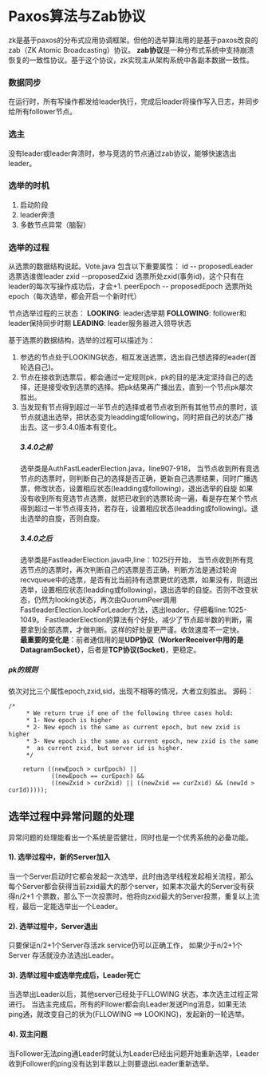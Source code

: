 # Paxos算法与Zab协议
zk是基于paxos的分布式应用协调框架。但他的选举算法用的是基于paxos改良的zab（ZK Atomic Broadcasting）协议。
**zab协议**是一种分布式系统中支持崩溃恢复的一致性协议。基于这个协议，zk实现主从架构系统中各副本数据一致性。
### 数据同步
在运行时，所有写操作都发给leader执行，完成后leader将操作写入日志，并同步给所有follower节点。
###  选主
没有leader或leader奔溃时，参与竞选的节点通过zab协议，能够快速选出leader。

### 选举的时机
1. 启动阶段
2. leader奔溃
3. 多数节点异常（脑裂）

### 选举的过程
从选票的数据结构说起。Vote.java 包含以下重要属性：
		id -- proposedLeader 选票选谁做leader
		zxid --proposedZxid	 选票所处zxid(事务id)，这个只有在leader的每次写操作成功后，才会+1.
		peerEpoch -- proposedEpoch 选票所处epoch（每次选举，都会开启一个新时代）
	
节点选举过程的三状态：
**LOOKING**: leader选举期
**FOLLOWING**: follower和leader保持同步时期
**LEADING**: leader服务器进入领导状态

基于选票的数据结构，选举的过程可以描述为：
1. 参选的节点处于LOOKING状态，相互发送选票，选出自己想选择的leader(首轮选自己)。
2. 节点在接收到选票后，都会通过一定规则pk，pk的目的是决定坚持自己的选择，还是接受收到选票的选择。把pk结果再广播出去，直到一个节点pk屡次胜出。
3. 当发现有节点得到超过一半节点的选择或者节点收到所有其他节点的票时，该节点就退出选举，把状态变为leadding或following，同时把自己的状态广播出去。这一步3.4.0版本有变化。
	##### 3.4.0之前
	选举类是AuthFastLeaderElection.java，line907-918，
			当节点收到所有竞选节点的选票时，则判断自己的选择是否正确，更新自己选票结果，同时广播选票，修改状态，设置相应状态(leadding或following)，退出选举的自旋
			如果没有收到所有竞选节点选票，就把已收到的选票轮询一遍，看是存在某个节点得到超过一半节点得支持，若存在，设置相应状态(leadding或following)。退出选举的自旋，否则自旋。
	##### 3.4.0之后
	选举类是FastleaderElection.java中,line：1025行开始，
			当节点收到所有竞选节点的选票时，再次判断自己的选票是否正确，判断方法是通过轮询recvqueue中的选票，是否有比当前持有选票更优的选票，如果没有，则退出选举，设置相应状态(leadding或following)，退出选举的自旋。否则不改变状态，仍然为looking状态，再次由QuorumPeer调用FastleaderElection.lookForLeader方法，选出leader。仔细看line:1025-1049。
			FastleaderElection的算法有个好处，减少了节点超半数的判断，需要拿到全部选票，才做判断。这样的好处是更严谨。收敛速度不一定快。   
**最重要的变化是**：前者通信用的是**UDP协议（WorkerReceiver中用的是DatagramSocket）**，后者是**TCP协议(Socket)**，更稳定。
##### pk的规则   
依次对比三个属性epoch,zxid,sid，出现不相等的情况，大者立刻胜出。
源码：

	/*
         * We return true if one of the following three cases hold:
         * 1- New epoch is higher
         * 2- New epoch is the same as current epoch, but new zxid is higher
         * 3- New epoch is the same as current epoch, new zxid is the same
         *  as current zxid, but server id is higher.
         */

        return ((newEpoch > curEpoch) ||
                ((newEpoch == curEpoch) &&
                ((newZxid > curZxid) || ((newZxid == curZxid) && (newId > curId)))));

## 选举过程中异常问题的处理
异常问题的处理能看出一个系统是否健壮，同时也是一个优秀系统的必备功能。
#### 1). 选举过程中，新的Server加入
当一个Server启动时它都会发起一次选举，此时由选举线程发起相关流程，那么每个Server都会获得当前zxid最大的那个server，如果本次最大的Server没有获得n/2+1 个票数，那么下一次投票时，他将向zxid最大的Server投票，重复以上流程，最后一定能选举出一个Leader。
#### 2). 选举过程中，Server退出  
只要保证n/2+1个Server存活zk service仍可以正确工作，
如果少于n/2+1个Server 存活就没办法选出Leader。
#### 3). 选举过程中或选举完成后，Leader死亡  
当选举出Leader以后，其他server已经处于FLLOWING 状态，本次选主过程正常进行。
当选主完成后，所有的Fllower都会向Leader发送Ping消息，如果无法ping通，就改变自己的状为(FLLOWING ==> LOOKING)，发起新的一轮选举。
#### 4). 双主问题  
当Follower无法ping通Leader时就认为Leader已经出问题开始重新选举，Leader收到Follower的ping没有达到半数以上则要退出Leader重新选举。


